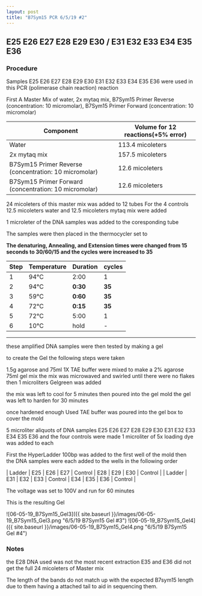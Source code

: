 ```yaml
---
layout: post
title: "B7Sym15 PCR 6/5/19 #2"
---
```


##   E25 E26 E27 E28 E29 E30 / E31 E32 E33 E34 E35 E36

### Procedure

Samples E25 E26 E27 E28 E29 E30 E31 E32 E33 E34 E35 E36 were used in this PCR (polimerase chain reaction) reaction 

First A Master Mix of water, 2x mytaq mix, B7Sym15 Primer Reverse (concentration: 10 micromolar), B7Sym15 Primer Forward (concentration: 10 micromolar)


|Component| Volume for 12 reactions(+5% error)|
|---------|---------------------------|
|Water| 113.4 micoleters|
|2x mytaq mix| 157.5 micoleters|
|B7Sym15 Primer Reverse (concentration: 10 micromolar)| 12.6 micoleters|
|B7Sym15 Primer Forward (concentration: 10 micromolar)| 12.6 micoleters|

24 micoleters of this master mix was added to 12 tubes 
For the 4 controls 12.5 micoleters water and 12.5 micoleters mytaq mix were added

1 microleter of the DNA samples was added to the coresponding tube

The samples were then placed in the thermocycler set to 

**The denaturing, Annealing, and Extension times were changed from 15 seconds to 30/60/15 and the cycles were increased to 35**

|Step|Temperature|Duration|cycles|
|----|-------|--------|-------|
|1|94°C|2:00|1|
|2|94°C|**0:30**|**35**|
|3|59°C|**0:60**|**35**|
|4|72°C|**0:15**|**35**|
|5|72°C|5:00|1|
|6|10°C|hold|-|

___________

these amplified DNA samples were then tested by making a gel

to create the Gel the following steps were taken 

1.5g agarose and 75ml 1X TAE buffer were mixed to make a 2% agarose 75ml gel mix 
the mix was microwaved and swirled until there were no flakes 
then 1 microliters Gelgreen was added

the mix was left to cool for 5 minutes then poured into the gel mold
the gel was left to harden for 30 minutes 

once hardened enough Used TAE buffer was poured into the gel box to cover the mold

5 microliter aliquots of DNA samples E25 E26 E27 E28 E29 E30 E31 E32 E33 E34 E35 E36 and the four controls were made 
1 microliter of 5x loading dye was added to each

First the HyperLadder 100bp was added to the first well of the mold 
then the DNA samples were each added to the wells in the following order 

| Ladder | E25 | E26 | E27 | Control | E28 | E29 | E30 | Control |
| Ladder | E31 | E32 | E33 | Control | E34 | E35 | E36 | Control |

The voltage was set to 100V and run for 60 minutes


This is the resulting Gel

![06-05-19_B7Sym15_Gel3]({{ site.baseurl }}/images/06-05-19_B7Sym15_Gel3.png "6/5/19 B7Sym15 Gel #3")
![06-05-19_B7Sym15_Gel4]({{ site.baseurl }}/images/06-05-19_B7Sym15_Gel4.png "6/5/19 B7Sym15 Gel #4")

### Notes

the E28 DNA used was not the most recent extraction
E35 and E36 did not get the full 24 micoleters of Master mix  

The length of the bands do not match up with the expected B7sym15 length due to them having a attached tail to aid in sequencing them.